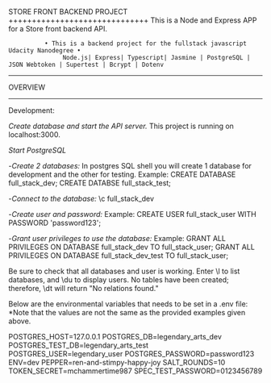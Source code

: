 STORE FRONT BACKEND PROJECT
++++++++++++++++++++++++++++++
This is a Node and Express APP for a Store front backend API.

              • This is a backend project for the fullstack javascript Udacity Nanodegree •
                   Node.js| Express| Typescript| Jasmine | PostgreSQL | JSON Webtoken | Supertest | Bcrypt | Dotenv
 ___________________________________________________________________

OVERVIEW

____________________________________________________________________
Development:

_Create database and start the API server._ This project is running on localhost:3000.

_Start PostgreSQL_

-_Create 2 databases:_ In postgres SQL shell you will create 1 database for development and the other for testing. 
  Example: CREATE DATABASE full_stack_dev; CREATE DATABSE full_stack_test;

-_Connect to the database:_ \c full_stack_dev

-_Create user and password:_ 
Example: CREATE USER full_stack_user WITH PASSWORD 'password123';

-_Grant user privileges to use the database:_ 
Example: GRANT ALL PRIVILEGES ON DATABASE full_stack_dev TO full_stack_user;
         GRANT ALL PRIVILEGES ON DATABASE full_stack_dev_test TO full_stack_user;
         
Be sure to check that all databases and user is working. Enter \l to list databases, and \du to display users.
No tables have been created; therefore, \dt will return "No relations found."

Below are the environmental variables that needs to be set in a .env file:
*Note that the values are not the same as the provided examples given above. 

POSTGRES_HOST=127.0.0.1
POSTGRES_DB=legendary_arts_dev
POSTGRES_TEST_DB=legendary_arts_test
POSTGRES_USER=legendary_user
POSTGRES_PASSWORD=password123
ENV=dev
PEPPER=ren-and-stimpy-happy-joy
SALT_ROUNDS=10
TOKEN_SECRET=mchammertime987
SPEC_TEST_PASSWORD=0123456789



